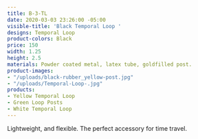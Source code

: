 ```yaml
---
title: B-3-TL
date: 2020-03-03 23:26:00 -05:00
visible-title: 'Black Temporal Loop '
designs: Temporal Loop
product-colors: Black
price: 150
width: 1.25
height: 2.5
materials: Powder coated metal, latex tube, goldfilled post.
product-images:
- "/uploads/black-rubber_yellow-post.jpg"
- "/uploads/Temporal-Loop-.jpg"
products:
- Yellow Temporal Loop
- Green Loop Posts
- White Temporal Loop
---
```


Lightweight, and flexible. The perfect accessory for time travel.